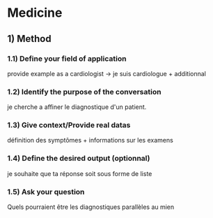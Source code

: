 # Medicine 
## 1) Method
### 1.1) Define your field of application
  provide example as a cardiologist -> je suis cardiologue + additionnal
### 1.2) Identify the purpose of the conversation
  je cherche a affiner le diagnostique d'un patient. 
### 1.3) Give context/Provide real datas
   définition des symptômes + informations sur les examens 
### 1.4) Define the desired output (optionnal)
  je souhaite que ta réponse soit sous forme de liste
### 1.5) Ask your question
  Quels pourraient être les diagnostiques parallèles au mien


